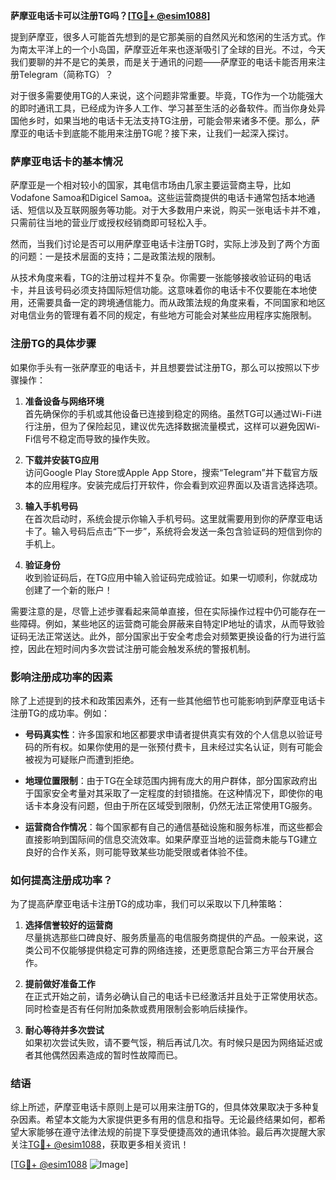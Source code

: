 **萨摩亚电话卡可以注册TG吗？[[TG💪+ @esim1088](https://t.me/s/esim1088)]**

提到萨摩亚，很多人可能首先想到的是它那美丽的自然风光和悠闲的生活方式。作为南太平洋上的一个小岛国，萨摩亚近年来也逐渐吸引了全球的目光。不过，今天我们要聊的并不是它的美景，而是关于通讯的问题——萨摩亚的电话卡能否用来注册Telegram（简称TG）？

对于很多需要使用TG的人来说，这个问题非常重要。毕竟，TG作为一个功能强大的即时通讯工具，已经成为许多人工作、学习甚至生活的必备软件。而当你身处异国他乡时，如果当地的电话卡无法支持TG注册，可能会带来诸多不便。那么，萨摩亚的电话卡到底能不能用来注册TG呢？接下来，让我们一起深入探讨。

### 萨摩亚电话卡的基本情况

萨摩亚是一个相对较小的国家，其电信市场由几家主要运营商主导，比如Vodafone Samoa和Digicel Samoa。这些运营商提供的电话卡通常包括本地通话、短信以及互联网服务等功能。对于大多数用户来说，购买一张电话卡并不难，只需前往当地的营业厅或授权经销商即可轻松入手。

然而，当我们讨论是否可以用萨摩亚电话卡注册TG时，实际上涉及到了两个方面的问题：一是技术层面的支持；二是政策法规的限制。

从技术角度来看，TG的注册过程并不复杂。你需要一张能够接收验证码的电话卡，并且该号码必须支持国际短信功能。这意味着你的电话卡不仅要能在本地使用，还需要具备一定的跨境通信能力。而从政策法规的角度来看，不同国家和地区对电信业务的管理有着不同的规定，有些地方可能会对某些应用程序实施限制。

### 注册TG的具体步骤

如果你手头有一张萨摩亚的电话卡，并且想要尝试注册TG，那么可以按照以下步骤操作：

1. **准备设备与网络环境**  
   首先确保你的手机或其他设备已连接到稳定的网络。虽然TG可以通过Wi-Fi进行注册，但为了保险起见，建议优先选择数据流量模式，这样可以避免因Wi-Fi信号不稳定而导致的操作失败。

2. **下载并安装TG应用**  
   访问Google Play Store或Apple App Store，搜索“Telegram”并下载官方版本的应用程序。安装完成后打开软件，你会看到欢迎界面以及语言选择选项。

3. **输入手机号码**  
   在首次启动时，系统会提示你输入手机号码。这里就需要用到你的萨摩亚电话卡了。输入号码后点击“下一步”，系统将会发送一条包含验证码的短信到你的手机上。

4. **验证身份**  
   收到验证码后，在TG应用中输入验证码完成验证。如果一切顺利，你就成功创建了一个新的账户！

需要注意的是，尽管上述步骤看起来简单直接，但在实际操作过程中仍可能存在一些障碍。例如，某些地区的运营商可能会屏蔽来自特定IP地址的请求，从而导致验证码无法正常送达。此外，部分国家出于安全考虑会对频繁更换设备的行为进行监控，因此在短时间内多次尝试注册可能会触发系统的警报机制。

### 影响注册成功率的因素

除了上述提到的技术和政策因素外，还有一些其他细节也可能影响到萨摩亚电话卡注册TG的成功率。例如：

- **号码真实性**：许多国家和地区都要求申请者提供真实有效的个人信息以验证号码的所有权。如果你使用的是一张预付费卡，且未经过实名认证，则有可能会被视为可疑账户而遭到拒绝。
  
- **地理位置限制**：由于TG在全球范围内拥有庞大的用户群体，部分国家政府出于国家安全考量对其采取了一定程度的封锁措施。在这种情况下，即使你的电话卡本身没有问题，但由于所在区域受到限制，仍然无法正常使用TG服务。

- **运营商合作情况**：每个国家都有自己的通信基础设施和服务标准，而这些都会直接影响到国际间的信息交流效率。如果萨摩亚当地的运营商未能与TG建立良好的合作关系，则可能导致某些功能受限或者体验不佳。

### 如何提高注册成功率？

为了提高萨摩亚电话卡注册TG的成功率，我们可以采取以下几种策略：

1. **选择信誉较好的运营商**  
   尽量挑选那些口碑良好、服务质量高的电信服务商提供的产品。一般来说，这类公司不仅能够提供稳定可靠的网络连接，还更愿意配合第三方平台开展合作。

2. **提前做好准备工作**  
   在正式开始之前，请务必确认自己的电话卡已经激活并且处于正常使用状态。同时检查是否有任何附加条款或费用限制会影响后续操作。

3. **耐心等待并多次尝试**  
   如果初次尝试失败，请不要气馁，稍后再试几次。有时候只是因为网络延迟或者其他偶然因素造成的暂时性故障而已。

### 结语

综上所述，萨摩亚电话卡原则上是可以用来注册TG的，但具体效果取决于多种复杂因素。希望本文能为大家提供更多有用的信息和指导。无论最终结果如何，都希望大家能够在遵守法律法规的前提下享受便捷高效的通讯体验。最后再次提醒大家关注[TG💪+ @esim1088](https://t.me/s/esim1088)，获取更多相关资讯！

[[TG💪+ @esim1088](https://t.me/s/esim1088) ![Image](https://i.postimg.cc/4NQfJmqS/Snipaste-2025-05-13-00-14-12.png)]